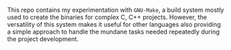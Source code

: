 This repo contains my experimentation with `GNU-Make`, a build system mostly used to create the binaries for complex C, C++ projects. However, the versatility of this system makes it useful for other languages also providing a simple approach to handle the mundane tasks needed repeatedly during the project development.

